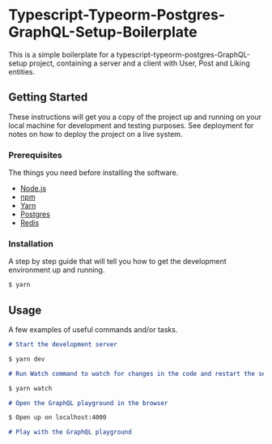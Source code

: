 # Typescript-Typeorm-Postgres-GraphQL-Setup-Boilerplate

This is a simple boilerplate for a typescript-typeorm-postgres-GraphQL-setup project, containing a server and a client with User, Post and Liking entities.

## Getting Started

These instructions will get you a copy of the project up and running on your local machine for development and testing purposes. See deployment for notes on how to deploy the project on a live system.

### Prerequisites

The things you need before installing the software.

- [Node.js](https://nodejs.org/en/)
- [npm](https://www.npmjs.com/)
- [Yarn](https://yarnpkg.com/)
- [Postgres](https://www.postgresql.org/)
- [Redis](https://redis.io/)

### Installation

A step by step guide that will tell you how to get the development environment up and running.

```bash
$ yarn
```

## Usage

A few examples of useful commands and/or tasks.

```markdown
# Start the development server

$ yarn dev

# Run Watch command to watch for changes in the code and restart the server

$ yarn watch

# Open the GraphQL playground in the browser

$ Open up on localhost:4000

# Play with the GraphQL playground
```

<!--
## Deployment

Additional notes on how to deploy this on a live or release system. Explaining the most important branches, what pipelines they trigger and how to update the database (if anything special).

### Server

- Live:
- Release:
- Development:

### Branches

- Master:
- Feature:
- Bugfix:
- etc...

## Additional Documentation and Acknowledgments

- Project folder on server:
- Confluence link:
- Asana board:
- etc...
-->
